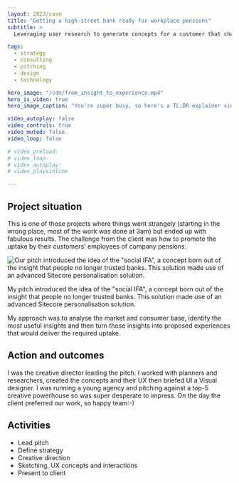 ```yaml
---
layout: 2023/case
title: "Getting a high-street bank ready for workplace pensions"
subtitle: >
  Leveraging user research to generate concepts for a customer that challenged assumptions and reframed their approach to delivering on an FCA requirement.

tags: 
  - strategy
  - consulting
  - pitching
  - design
  - technology

hero_image: "/cdn/from_insight_to_experience.mp4"
hero_is_video: true
hero_image_caption: "You're super busy, so here's a TL;DR explainer video of this case study. The challenge, the pivot, the outcome:-)"

video_autoplay: false
video_controls: true
video_muted: false
video_loop: false

# video_preload:
# video_loop:
# video_autoplay:
# video_playsinline

---
```


## Project situation

This is one of those projects where things went strangely (starting in the wrong place, most of the work was done at 3am) but ended up with fabulous results. The challenge from the client was how to promote the uptake by their customers' employees of company pensions. 

![Our pitch introduced the idea of the "social IFA", a concept born out of the insight that people no longer trusted banks. This solution made use of an advanced Sitecore personalisation solution.](/i/cases/barclays/pitch-deck.jpg)

<p class="imagecaption">
  My pitch introduced the idea of the "social IFA", a concept born out of the insight that people no longer trusted banks. This solution made use of an advanced Sitecore personalisation solution. 
</p>


My approach was to analyse the market and consumer base, identify the most useful insights and then turn those insights into proposed experiences that would deliver the required uptake.

## Action and outcomes

I was the creative director leading the pitch. I worked with planners and researchers, created the concepts and their UX then briefed Ul a Visual designer. I was running a young agency and pitching against a top-5 creative powerhouse
so was super desperate to impress. On the day the client preferred our work, so happy team:-)

## Activities

- Lead pitch
- Define strategy
- Creative direction
- Sketching, UX concepts and interactions
- Present to client


